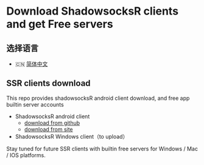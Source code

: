 # Download ShadowsocksR clients and get Free servers

## 选择语言
- 🇨🇳 [简体中文](./README.md)



## SSR clients download
This repo provides shadowsocksR android client download, and free app builtin server accounts


- ShadowsocksR android client 
  - [download from github]() 
  - [download from site](http://www.trojanfree.com/files/client/free/ssr/android.ssr.latest.apk) 
- ShadowsocksR Windows client（to upload）

Stay tuned for future SSR clients with builtin free servers for Windows / Mac / IOS platforms.
